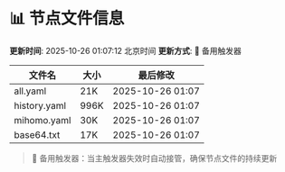 # 📊 节点文件信息

**更新时间**: 2025-10-26 01:07:12 北京时间
**更新方式**: 🔄 备用触发器

| 文件名 | 大小 | 最后修改 |
|--------|------|----------|
| all.yaml | 21K | 2025-10-26 01:07 |
| history.yaml | 996K | 2025-10-26 01:07 |
| mihomo.yaml | 30K | 2025-10-26 01:07 |
| base64.txt | 17K | 2025-10-26 01:07 |

> 🔄 备用触发器：当主触发器失效时自动接管，确保节点文件的持续更新
